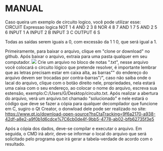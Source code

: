 # MANUAL

Caso queira um exemplo de circuito logico, você pode utilizar esse:
CIRCUIT Expressao logica
NOT 1 4
AND 2 3 8
NOR 4 8 7
AND 1 7 5
AND 2 5 6
INPUT 1 A
INPUT 2 B
INPUT 3 C
OUTPUT 6 S

Todas as saídas serem iguais a 0, com excessão da 1 1 0, que será igual a 1.


Primeiramente, para baixar o arquivo, clique em "clone or download" no github. Após baixar o arquivo, extraia para uma pasta qualquer em seu computador. ![](https://cloud.addictivetips.com/wp-content/uploads/2016/08/github-plus.jpg)
Crie um arquivo no bloco de notas ".txt", nesse arquivo você colocará o circuito lógico que pretende resolver, é importante lembrar que as letras precisam estar em caixa alta, as barras"\" do endereço do arquivo devem ser trocadas por contra-barras"/", caso não saiba onde o lacal do arquivo, clique com o botão direito nele, propriedades, nela estará uma caixa com o seu endereço, ao colocar o nome do arquivo, escreva sua estensão, exemplo:C:/Users/G/Desktop/circuito.txt.
Após realizar a abertura do arquivo, verá um arquivo.txt chamado "solucionado" e nele estará o código que deve se fazer a cópia para qualquer decompilador que funcione em C, sugiro o Qt Creator, o donwload dele pode ser realizado no site: https://www.qt.io/download-open-source?hsCtaTracking=9f6a2170-a938-42df-a8e2-a9f0b1d6cdce%7C6cb0de4f-9bb5-4778-ab02-bfb62735f3e5


Após a cópia dos dados, deve-se compilar e executar o arquivo.
Em seguida, o CMD irá abrir, deve-se informar o local do arquivo que será solicitado pelo programa que irá gerar a tabela-verdade de acordo com o resultado.
